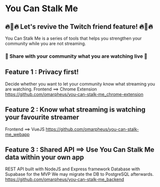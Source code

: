 # You Can Stalk Me
## 🔥🦅🔥 Let's revive the Twitch friend feature! 🔥🦅🔥
You Can Stalk Me is a series of tools that helps you strengthen your community while you are not streaming.

### 🔴 Share with your community what you are watching live 🔴

## Feature 1 : Privacy first!
Decide whether you want to let your community know what streaming you are watching.
Frontend ==> Chrome Extension
https://github.com/omarpheus/you-can-stalk-me_chrome-extension

## Feature 2 : Know what streaming is watching your favourite streamer
Frontend ==> VueJS
https://github.com/omarpheus/you-can-stalk-me_webapp

## Feature 3 : Shared API ==> Use You Can Stalk Me data within your own app
REST API built with NodeJS and Express framework
Database with Supabase for the MVP
We may migrate the DB to PostgreSQL afterwards.
https://github.com/omarpheus/you-can-stalk-me_backend